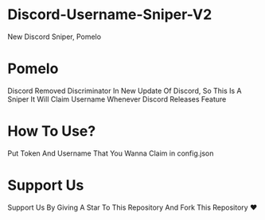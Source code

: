 # Discord-Username-Sniper-V2
New Discord Sniper, Pomelo

# Pomelo
Discord Removed Discriminator In New Update Of Discord, So This Is A Sniper It Will Claim Username Whenever Discord Releases Feature

# How To Use?
Put Token And Username That You Wanna Claim in config.json

# Support Us
Support Us By Giving A Star To This Repository And Fork This Repository ❤️
